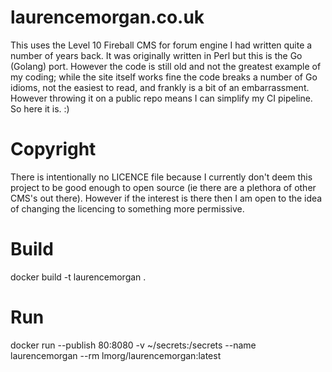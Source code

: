 # laurencemorgan.co.uk

This uses the Level 10 Fireball CMS for forum engine I had written quite
a number of years back. It was originally written in Perl but this is
the Go (Golang) port. However the code is still old and not the greatest
example of my coding; while the site itself works fine the code breaks a
number of Go idioms, not the easiest to read, and frankly is a bit of an
embarrassment. However throwing it on a public repo means I can simplify
my CI pipeline. So here it is. :)

# Copyright

There is intentionally no LICENCE file because I currently don't deem
this project to be good enough to open source (ie there are a plethora
of other CMS's out there). However if the interest is there then I am
open to the idea of changing the licencing to something more permissive.

# Build

docker build -t laurencemorgan .

# Run

docker run --publish 80:8080 -v ~/secrets:/secrets --name laurencemorgan --rm lmorg/laurencemorgan:latest